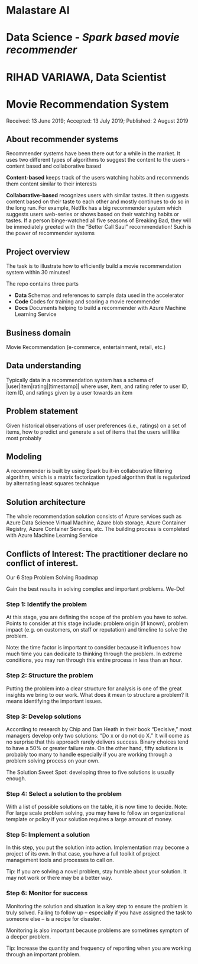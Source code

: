 # Malastare AI
# Data Science - *Spark based movie recommender*
# RIHAD VARIAWA, Data Scientist
# Movie Recommendation System

Received: 13 June 2019; Accepted: 13 July 2019; Published: 2 August 2019

## About recommender systems

Recommender systems have been there out for a while in the market. It uses two different types of algorithms to suggest the content to the users - content based and collaborative based

**Content-based** keeps track of the users watching habits and recommends them content similar to their interests

**Collaborative-based** recognizes users with similar tastes. It then suggests content based on their taste to each other and mostly continues to do so in the long run. For example, Netflix has a big recommender system which suggests users web-series or shows based on their watching habits or tastes. If a person binge-watched all five seasons of Breaking Bad, they will be immediately greeted with the “Better Call Saul” recommendation! Such is the power of recommender systems

## Project overview

The task is to illustrate how to efficiently build a movie recommendation system within 30 minutes!

The repo contains three parts

- **Data** Schemas and references to sample data used in the accelerator 
- **Code** Codes for training and scoring a movie recommender
- **Docs** Documents helping to build a recommender with Azure Machine Learning Service

## Business domain

Movie Recommendation (e-commerce, entertainment, retail, etc.)

## Data understanding

Typically data in a recommendation system has a schema of 
|user|item|rating|[timestamp]|
where user, item, and rating refer to user ID, item ID, and ratings given by a user towards an item

## Problem statement

Given historical observations of user preferences (i.e., ratings) on a set of items, how to predict and generate a set of items that the users will like most probably

## Modeling

A recommender is built by using Spark built-in collaborative filtering algorithm, which is a matrix factorization typed algorithm that is regularized by alternating least squares technique

## Solution architecture

The whole recommendation solution consists of Azure services such as Azure Data Science Virtual Machine, Azure blob storage, Azure Container Registry, Azure Container Services, etc. The building process is completed with Azure Machine Learning Service


## Conflicts of Interest: The practitioner declare no conflict of interest.

Our 6 Step Problem Solving Roadmap

Gain the best results in solving complex and important problems. We-Do!

### Step 1: Identify the problem
At this stage, you are defining the scope of the problem you have to solve. Points to consider at this stage include: problem origin (if known), problem impact (e.g. on customers, on staff or reputation) and timeline to solve the problem.

Note: the time factor is important to consider because it influences how much time you can dedicate to thinking through the problem. In extreme conditions, you may run through this entire process in less than an hour.

### Step 2: Structure the problem
Putting the problem into a clear structure for analysis is one of the great insights we bring to our work. What does it mean to structure a problem? It means identifying the important issues.

### Step 3: Develop solutions
According to research by Chip and Dan Heath in their book “Decisive,” most managers develop only two solutions: “Do x or do not do X.” It will come as no surprise that this approach rarely delivers success. Binary choices tend to have a 50% or greater failure rate. On the other hand, fifty solutions is probably too many to handle especially if you are working through a problem solving process on your own.

The Solution Sweet Spot: developing three to five solutions is usually enough.

### Step 4: Select a solution to the problem
With a list of possible solutions on the table, it is now time to decide. 
Note: For large scale problem solving, you may have to follow an organizational template or policy if your solution requires a large amount of money.

### Step 5: Implement a solution
In this step, you put the solution into action. Implementation may become a project of its own. In that case, you have a full toolkit of project management tools and processes to call on.

Tip: If you are solving a novel problem, stay humble about your solution. It may not work or there may be a better way.

### Step 6: Monitor for success
Monitoring the solution and situation is a key step to ensure the problem is truly solved. Failing to follow up – especially if you have assigned the task to someone else – is a recipe for disaster. 

Monitoring is also important because problems are sometimes symptom of a deeper problem.

Tip: Increase the quantity and frequency of reporting when you are working through an important problem.

